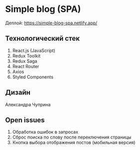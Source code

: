 # Simple blog (SPA)

Деплой: https://simple-blog-spa.netlify.app/

## Технологический стек
1. React.js (JavaScript)
2. Redux Toolkit
3. Redux Saga
4. React Router 
5. Axios
6. Styled Components

## Дизайн 
Александра Чуприна 

## Open issues 
1. Обработка ошибок в запросах
2. Сброс поиска по слову после переключения страницы
3. Кнопка выбора отображения постов (мобильная версия)  

